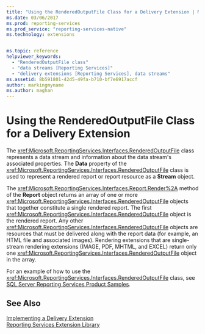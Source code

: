 ```yaml
---
title: "Using the RenderedOutputFile Class for a Delivery Extension | Microsoft Docs"
ms.date: 03/06/2017
ms.prod: reporting-services
ms.prod_service: "reporting-services-native"
ms.technology: extensions


ms.topic: reference
helpviewer_keywords: 
  - "RenderedOutputFile class"
  - "data streams [Reporting Services]"
  - "delivery extensions [Reporting Services], data streams"
ms.assetid: 8b591801-42d5-49fa-b710-bf7e6917accf
author: markingmyname
ms.author: maghan
---
```

# Using the RenderedOutputFile Class for a Delivery Extension
  The <xref:Microsoft.ReportingServices.Interfaces.RenderedOutputFile> class represents a data stream and information about the data stream's associated properties. The **Data** property of the <xref:Microsoft.ReportingServices.Interfaces.RenderedOutputFile> class is used to represent a rendered report or report resource as a **Stream** object.  
  
 The <xref:Microsoft.ReportingServices.Interfaces.Report.Render%2A> method of the **Report** object returns an array of one or more <xref:Microsoft.ReportingServices.Interfaces.RenderedOutputFile> objects that together constitute a single rendered report. The first <xref:Microsoft.ReportingServices.Interfaces.RenderedOutputFile> object is the rendered report. Any other <xref:Microsoft.ReportingServices.Interfaces.RenderedOutputFile> objects are resources that must be delivered along with the report data (for example, an HTML file and associated images). Rendering extensions that are single-stream rendering extensions (IMAGE, PDF, MHTML, and EXCEL) return only one <xref:Microsoft.ReportingServices.Interfaces.RenderedOutputFile> object in the array.  
  
 For an example of how to use the <xref:Microsoft.ReportingServices.Interfaces.RenderedOutputFile> class, see [SQL Server Reporting Services Product Samples](https://go.microsoft.com/fwlink/?LinkId=177889).  
  
## See Also  
 [Implementing a Delivery Extension](../../../reporting-services/extensions/delivery-extension/implementing-a-delivery-extension.md)   
 [Reporting Services Extension Library](../../../reporting-services/extensions/reporting-services-extension-library.md)  
  
  

